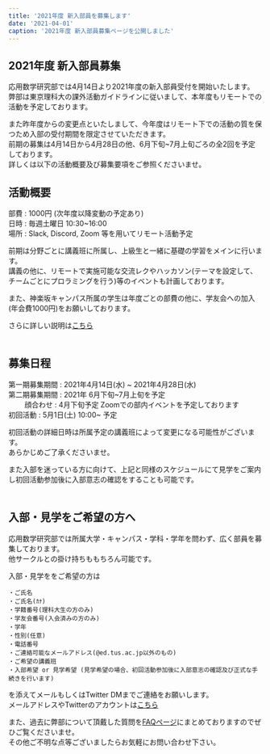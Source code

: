 ```yaml
---
title: '2021年度 新入部員を募集します'
date: '2021-04-01'
caption: '2021年度 新入部員募集ページを公開しました'
---
```


## 2021年度 新入部員募集

応用数学研究部では4月14日より2021年度の新入部員受付を開始いたします。  
弊部は東京理科大の課外活動ガイドラインに従いまして、本年度もリモートでの活動を予定しております。  
  
また昨年度からの変更点といたしまして、今年度はリモート下での活動の質を保つため入部の受付期間を限定させていただきます。  
前期の募集は4月14日から4月28日の他、6月下旬~7月上旬ごろの全2回を予定しております。  
詳しくは以下の活動概要及び募集要項をご参照くださいませ。  
    
  

## 活動概要
部費 : 1000円 (次年度以降変動の予定あり)  
日時 : 毎週土曜日 10:30~16:00  
場所 : Slack, Discord, Zoom 等を用いてリモート活動予定  
  

前期は分野ごとに講義班に所属し、上級生と一緒に基礎の学習をメインに行います。  
講義の他に、リモートで実施可能な交流レクやハッカソン(テーマを設定して、チームごとにプロラミングを行う)等のイベントも計画しております。  
  
また、神楽坂キャンパス所属の学生は年度ごとの部費の他に、学友会への加入(年会費1000円)をお願いしております。  


さらに詳しい説明は[こちら](./orientation)  
　　
　　
　　

## 募集日程
第一期募集期間 : 2021年4月14日(水) ~ 2021年4月28日(水)  
第二期募集期間 : 2021年 6月下旬~7月上旬を予定  
　　
顔合わせ : 4月下旬予定  Zoomでの部内イベントを予定しております  
初回活動 : 5月1日(土) 10:00~ 予定  
  
初回活動の詳細日時は所属予定の講義班によって変更になる可能性がございます。  
あらかじめご了承くださいませ。  

また入部を迷っている方に向けて、上記と同様のスケジュールにて見学をご案内し初回活動参加後に入部意志の確認をすることも可能です。  
　　
　　

## 入部・見学をご希望の方へ
応用数学研究部では所属大学・キャンパス・学科・学年を問わず、広く部員を募集しております。  
他サークルとの掛け持ちももちろん可能です。  

入部・見学ををご希望の方は　　

```
・ご氏名  
・ご氏名(ｶﾅ)  
・学籍番号(理科大生の方のみ)  
・学友会番号(入会済みの方のみ)
・学年  
・性別(任意)  
・電話番号  
・ご連絡可能なメールアドレス(@ed.tus.ac.jp以外のもの)  
・ご希望の講義班  
・入部希望 or 見学希望 (見学希望の場合、初回活動参加後に入部意志の確認及び正式な手続きを行います)  

```
   
を添えてメールもしくはTwitter DMまでご連絡をお願いします。  
メールアドレスやTwitterのアカウントは[こちら](/contact)   


また、過去に弊部について頂戴した質問を[FAQページ](/faq)にまとめておりますのでぜひご覧くださいませ。  
その他ご不明な点等ございましたらお気軽にお問い合わせ下さい。  


